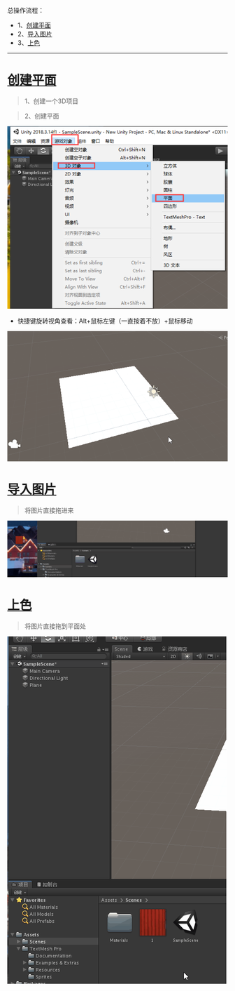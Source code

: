 总操作流程：
- 1、[创建平面](#unity-01)
- 2、[导入图片](#unity-02)
- 3、[上色](#unity-03)

***

# <a name="unity-01" href="#" >创建平面</a>

> 1、创建一个3D项目

> 2、创建平面

![](image/2-1.png)

- 快捷键旋转视角查看：Alt+鼠标左键（一直按着不放）+鼠标移动

![](image/2-3.gif)

# <a name="unity-02" href="#" >导入图片</a>

> 将图片直接拖进来

![](image/2-4.gif)

# <a name="unity-03" href="#" >上色</a>

> 将图片直接拖到平面处

![](image/2-5.gif)